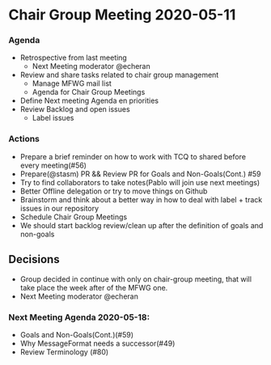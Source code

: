 # Chair Group Meeting 2020-05-11

### Agenda
 - Retrospective from last meeting 
     - Next Meeting moderator @echeran
 - Review and share tasks related to chair group management  
     - Manage MFWG mail list
     - Agenda for Chair Group Meetings
 - Define Next meeting Agenda en priorities
 - Review Backlog and open issues 
     - Label issues
 
### Actions
- Prepare a brief reminder on how to work with TCQ to shared before every meeting(#56)
- Prepare(@stasm) PR && Review PR for Goals and Non-Goals(Cont.) #59
- Try to find collaborators to take notes(Pablo will join use next meetings)
- Better Offline delegation or try to move things on Github
- Brainstorm and think about a better way in how to deal with label + track issues in our repository
- Schedule Chair Group Meetings
- We should start backlog review/clean up after the definition of goals and non-goals

## Decisions 
- Group decided in continue with only on chair-group meeting, that will take place the week after of the MFWG one.
- Next Meeting moderator @echeran

### Next Meeting Agenda 2020-05-18: 
- Goals and Non-Goals(Cont.)(#59)
- Why MessageFormat needs a successor(#49)
- Review Terminology (#80)
